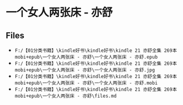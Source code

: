 # 一个女人两张床 - 亦舒

## Files

- `F:/【01分类书籍】\kindle好书\kindle好书\kindle 21 亦舒全集 269本 mobi+epub\一个女人两张床 - 亦舒\一个女人两张床 - 亦舒.epub`
- `F:/【01分类书籍】\kindle好书\kindle好书\kindle 21 亦舒全集 269本 mobi+epub\一个女人两张床 - 亦舒\一个女人两张床 - 亦舒.jpg`
- `F:/【01分类书籍】\kindle好书\kindle好书\kindle 21 亦舒全集 269本 mobi+epub\一个女人两张床 - 亦舒\一个女人两张床 - 亦舒.mobi`
- `F:/【01分类书籍】\kindle好书\kindle好书\kindle 21 亦舒全集 269本 mobi+epub\一个女人两张床 - 亦舒\files.md`
